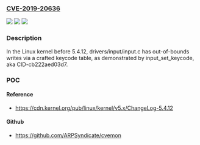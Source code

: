 ### [CVE-2019-20636](https://cve.mitre.org/cgi-bin/cvename.cgi?name=CVE-2019-20636)
![](https://img.shields.io/static/v1?label=Product&message=n%2Fa&color=blue)
![](https://img.shields.io/static/v1?label=Version&message=n%2Fa&color=blue)
![](https://img.shields.io/static/v1?label=Vulnerability&message=n%2Fa&color=brighgreen)

### Description

In the Linux kernel before 5.4.12, drivers/input/input.c has out-of-bounds writes via a crafted keycode table, as demonstrated by input_set_keycode, aka CID-cb222aed03d7.

### POC

#### Reference
- https://cdn.kernel.org/pub/linux/kernel/v5.x/ChangeLog-5.4.12

#### Github
- https://github.com/ARPSyndicate/cvemon


